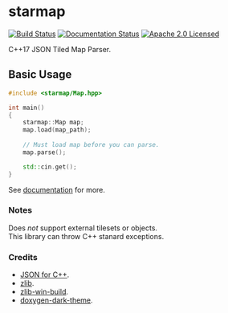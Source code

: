 # starmap
[![Build Status](https://ci.appveyor.com/api/projects/status/yigrhkcvgofvhhwt?svg=true)](https://ci.appveyor.com/project/reworks/starmap)
[![Documentation Status](https://travis-ci.org/DomRe/starmap.svg?branch=master)](https://domre.github.io/starmap/)
[![Apache 2.0 Licensed](https://img.shields.io/badge/license-apache-blue.svg)](./LICENSE.txt)

C++17 JSON Tiled Map Parser.

## Basic Usage

```cpp
#include <starmap/Map.hpp>

int main()
{
	starmap::Map map;
	map.load(map_path);
	
	// Must load map before you can parse.
	map.parse();

	std::cin.get();
}
```

See [documentation](https://domre.github.io/starmap/) for more.  

### Notes  
Does *not* support external tilesets or objects.  
This library can throw C++ stanard exceptions.  

### Credits
* [JSON for C++](https://github.com/nlohmann/json).
* [zlib](https://zlib.net/).
* [zlib-win-build](https://github.com/kiyolee/zlib-win-build).
* [doxygen-dark-theme](https://github.com/MaJerle/doxygen-dark-theme).